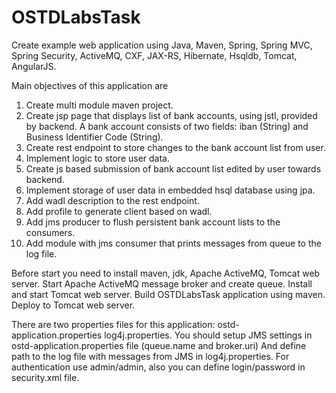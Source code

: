 # OSTDLabsTask
Create example web application using Java, Maven, Spring, Spring MVC, Spring Security,
ActiveMQ, CXF, JAX-RS, Hibernate, Hsqldb, Tomcat, AngularJS.

Main objectives of this application are
1. Create multi module maven project.
2. Create jsp page that displays list of bank accounts, using jstl, provided by backend.
 A bank account consists of two fields: iban (String) and Business Identifier Code (String).
3. Create rest endpoint to store changes to the bank account list from user.
4. Implement logic to store user data.
5. Create js based submission of bank account list edited by user towards backend.
6. Implement storage of user data in embedded hsql database using jpa.
7. Add wadl description to the rest endpoint.
8. Add profile to generate client based on wadl.
9. Add jms producer to flush persistent bank account lists to the consumers.
10. Add module with jms consumer that prints messages from queue to the log file.


Before start you need to install maven, jdk, Apache ActiveMQ, Tomcat web server.
Start Apache ActiveMQ message broker and create queue.
Install and start Tomcat web server.
Build OSTDLabsTask application using maven.
Deploy to Tomcat web server.

There are two properties files for this application:
ostd-application.properties
log4j.properties.
You should setup JMS settings in ostd-application.properties file (queue.name and broker.uri)
And define path to the log file with messages from JMS in log4j.properties.
For authentication use admin/admin, also you can define login/password in security.xml file.
